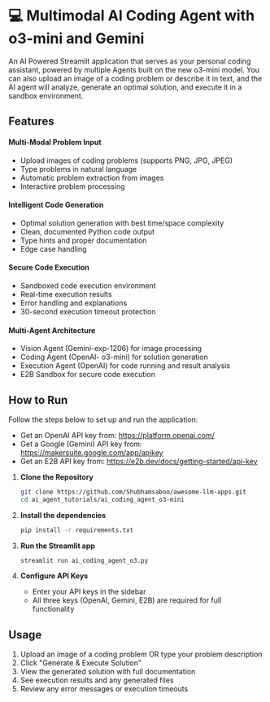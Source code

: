 # 💻 Multimodal AI Coding Agent with o3-mini and Gemini
An AI Powered Streamlit application that serves as your personal coding assistant, powered by multiple Agents built on the new o3-mini model. You can also upload an image of a coding problem or describe it in text, and the AI agent will analyze, generate an optimal solution, and execute it in a sandbox environment.

## Features
#### Multi-Modal Problem Input
- Upload images of coding problems (supports PNG, JPG, JPEG)
- Type problems in natural language
- Automatic problem extraction from images
- Interactive problem processing

#### Intelligent Code Generation
- Optimal solution generation with best time/space complexity
- Clean, documented Python code output
- Type hints and proper documentation
- Edge case handling

#### Secure Code Execution
- Sandboxed code execution environment
- Real-time execution results
- Error handling and explanations
- 30-second execution timeout protection

#### Multi-Agent Architecture
- Vision Agent (Gemini-exp-1206) for image processing
- Coding Agent (OpenAI- o3-mini) for solution generation
- Execution Agent (OpenAI) for code running and result analysis
- E2B Sandbox for secure code execution

## How to Run

Follow the steps below to set up and run the application:
- Get an OpenAI API key from: https://platform.openai.com/
- Get a Google (Gemini) API key from: https://makersuite.google.com/app/apikey
- Get an E2B API key from: https://e2b.dev/docs/getting-started/api-key

1. **Clone the Repository**
   ```bash
   git clone https://github.com/Shubhamsaboo/awesome-llm-apps.git
   cd ai_agent_tutorials/ai_coding_agent_o3-mini
   ```

2. **Install the dependencies**
    ```bash
    pip install -r requirements.txt
    ```

3. **Run the Streamlit app**
    ```bash
    streamlit run ai_coding_agent_o3.py
    ```

4. **Configure API Keys**
   - Enter your API keys in the sidebar
   - All three keys (OpenAI, Gemini, E2B) are required for full functionality

## Usage
1. Upload an image of a coding problem OR type your problem description
2. Click "Generate & Execute Solution"
3. View the generated solution with full documentation
4. See execution results and any generated files
5. Review any error messages or execution timeouts
